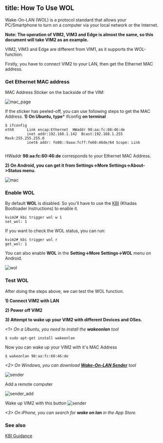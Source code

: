 title: How To Use WOL
---

Wake-On-LAN (WOL) is a protocol standard that allows your PC/Smartphone to turn on a computer via your local network or the Internet.

**Note: The operation of VIM2, VIM3 and Edge is almost the same, so this document will take VIM2 as an example.**

VIM2, VIM3 and Edge are different from VIM1, as it supports the WOL-function.

Firstly, you have to connect VIM2 to your LAN, then get the Ethernet MAC address.

### Get Ethernet MAC address
MAC Address Sticker on the backside of the VIM:

![mac_page](/images/vim2/vim2_mac.jpg)


If the sticker has peeled-off, you can use following steps to get the MAC Address.
**1) On Ubuntu, type*** ifconfig **on terminal**
```
$ ifconfig
eth0      Link encap:Ethernet  HWaddr 98:aa:fc:60:46:de
          inet addr:192.168.1.142  Bcast:192.168.1.255  Mask:255.255.255.0 
          inet6 addr: fe80::9aaa:fcff:fe60:46de/64 Scope: Link


```
HWaddr **98:aa:fc:60:46:de** corresponds to your Ethernet MAC Address.

**2) On Android, you can get it from Settings->More Settings->About->Status menu.**

![mac](/images/vim2/vim2_android_mac.png)

### Enable WOL

By default **WOL** is disabled. So you'll have to use the [KBI](https://docs.Khadas.com/vim2/KbiGuidance.html) (Khadas Bootloader Instructions) to enable it.
```
kvim2# kbi trigger wol w 1
set_wol: 1
```
If you want to check the WOL status, you can run:
```
kvim2# kbi trigger wol r
get_wol: 1
```
You can also enable **WOL** in the **Setting->More Settings->WOL** menu on Android.

![wol](/images/vim2/vim2_android_wol.png)


### Test WOL
After doing the steps above, we can test the WOL function.

**1) Connect VIM2 with LAN**

**2) Power off VIM2**

**3) Attempt to wake up your VIM2 with different Devices and OSes.**

*<1> On a Ubuntu, you need to install the **wakeonlan** tool*
```
$ sudo apt-get install wakeonlan
```
Now you can wake up your VIM2 with it's MAC Address
```
$ wakeonlan 98:aa:fc:60:46:de
```

*<2> On Windows, you can download **[Wake-On-LAN Sender](http://www.yarovy.com/wol/)** tool*

![sender](/images/vim2/wol_sender_main.png)

Add a remote computer

![sender_add](/images/vim2/wol_sender_add_remote.png)

Wake up VIM2 with this button
![sender](/images/vim2/wol_sender_send.png)

*<3> On iPhone, you can search for **wake on lan** in the App Store.*

### See also
[KBI Guidance](/vim2/KbiGuidance.html)

